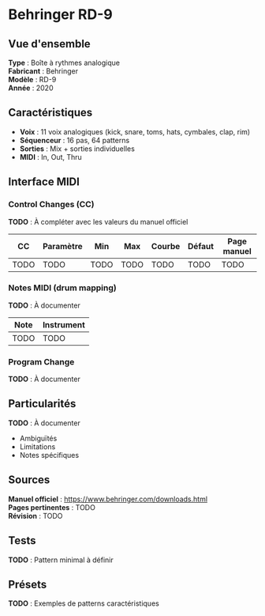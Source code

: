 # Behringer RD-9

## Vue d'ensemble

**Type** : Boîte à rythmes analogique  
**Fabricant** : Behringer  
**Modèle** : RD-9  
**Année** : 2020  

## Caractéristiques

- **Voix** : 11 voix analogiques (kick, snare, toms, hats, cymbales, clap, rim)
- **Séquenceur** : 16 pas, 64 patterns
- **Sorties** : Mix + sorties individuelles
- **MIDI** : In, Out, Thru

## Interface MIDI

### Control Changes (CC)

**TODO** : À compléter avec les valeurs du manuel officiel

| CC | Paramètre | Min | Max | Courbe | Défaut | Page manuel |
|----|-----------|-----|-----|--------|--------|-------------|
| TODO | TODO | TODO | TODO | TODO | TODO | TODO |

### Notes MIDI (drum mapping)

**TODO** : À documenter

| Note | Instrument |
|------|------------|
| TODO | TODO |

### Program Change

**TODO** : À documenter

## Particularités

**TODO** : À documenter
- Ambiguïtés
- Limitations
- Notes spécifiques

## Sources

**Manuel officiel** : https://www.behringer.com/downloads.html  
**Pages pertinentes** : TODO  
**Révision** : TODO  

## Tests

**TODO** : Pattern minimal à définir

## Présets

**TODO** : Exemples de patterns caractéristiques

